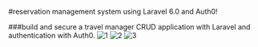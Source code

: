 #reservation management system using Laravel 6.0 and Auth0!

###build and secure a travel manager CRUD application with Laravel and authentication with Auth0.
![1](https://user-images.githubusercontent.com/31631002/155952511-f4cffb86-1a40-4ed5-9612-2ccb43a83e0a.PNG)
![2](https://user-images.githubusercontent.com/31631002/155952702-122c3f20-1438-4289-ab23-f2e5db0c25e7.png)
![3](https://user-images.githubusercontent.com/31631002/155952706-46aaba37-3270-4e63-80f7-b59e0551a3dc.png)
